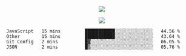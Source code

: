 <p align="center">
  <img src="https://fs-01.cyberdrop.cc/wallhaven-dpgrqo_1365x580-qR6v1Myt.png">
</p>

<p align="center">
  <img src="https://discord.c99.nl/widget/theme-4/287977955240706060.png">
</p>

<!--START_SECTION:waka-->
```text
JavaScript   15 mins         ███████████░░░░░░░░░░░░░░   44.56 % 
Other        15 mins         ███████████░░░░░░░░░░░░░░   43.64 % 
Git Config   2 mins          █▓░░░░░░░░░░░░░░░░░░░░░░░   06.05 % 
JSON         2 mins          █▒░░░░░░░░░░░░░░░░░░░░░░░   05.76 % 
```
<!--END_SECTION:waka-->
